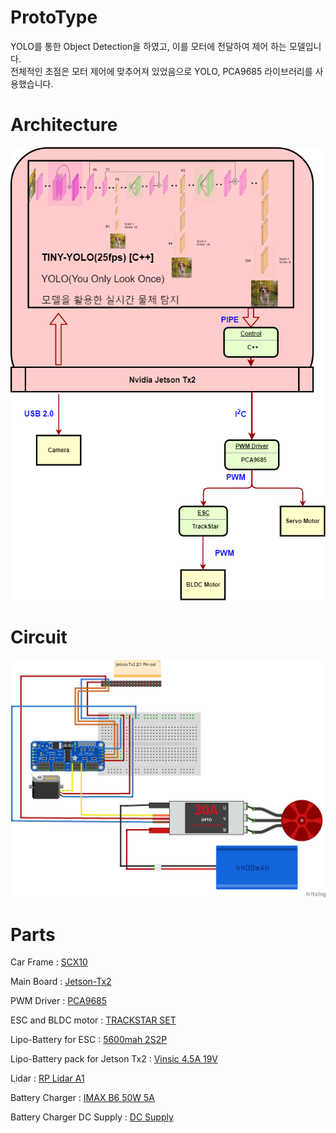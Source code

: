 # ProtoType  
YOLO를  통한 Object Detection을 하였고, 이를 모터에 전달하여 제어 하는 모델입니다.  
전체적인 초점은 모터 제어에 맞추어져 있었음으로 YOLO, PCA9685 라이브러리를 사용했습니다.  

# Architecture  
![alt text](./resources/TX2_systemDiagram.png)  

# Circuit  
![alt text](./resources/Tx2_circuit.png)  
 
# Parts  
Car Frame : [SCX10](https://www.aliexpress.com/item/CNC-Aluminum-Metal-and-Carbon-Frame-for-RC-Car-1-10-AXIAL-SCX10-Chassis-313mm-Wheelbase/32831347824.html?spm=a2g0s.9042311.0.0.144a4c4d9jfaQI)  

Main Board : [Jetson-Tx2](http://mdsshop.co.kr/?gclid=Cj0KCQiAgf3gBRDtARIsABgdL3m1lWfbT_0kK4syXVMFdOvAyhu8sAn87FtCkUhsRx3w42Kl15YZgxwaAtKoEALw_wcB)  

PWM Driver : [PCA9685](https://ko.aliexpress.com/item/16-Channel-12-bit-PWM-Driver-I2C-interface-PCA9685-module-pi-shield-module-servo-shield/32833579442.html?spm=a2g0s.9042311.0.0.144a4c4d9jfaQI)  

ESC and BLDC motor : [TRACKSTAR SET](https://hobbyking.com/en_us/trackstar-roar-approved-1-10th-stock-class-brushless-esc-and-motor-combo-17-5t.html)  

Lipo-Battery for ESC : [5600mah 2S2P](https://hobbyking.com/en_us/sales/order/view/order_id/7254682)  

Lipo-Battery pack for Jetson Tx2 : [Vinsic 4.5A 19V](https://es.aliexpress.com/item/Vinsic-30000mAh-Quick-Charge-3-0-Powerbank-2-4A-Dual-Output-With-Type-C-Port-External/32792426820.html?spm=2114.10010108.1000023.3.5475c5b6YsvBNP)  

Lidar : [RP Lidar A1](http://www.slamtec.com/en/Lidar/A1)  

Battery Charger : [IMAX B6 50W 5A](https://hobbyking.com/en_us/imax-b6-50w-5a-charger-discharger-1-6-cells-genuine.html)  

Battery Charger DC Supply : [DC Supply](https://hobbyking.com/en_us/hobbyking-105w-15v-7a-switching-dc-power-supply.html)  


